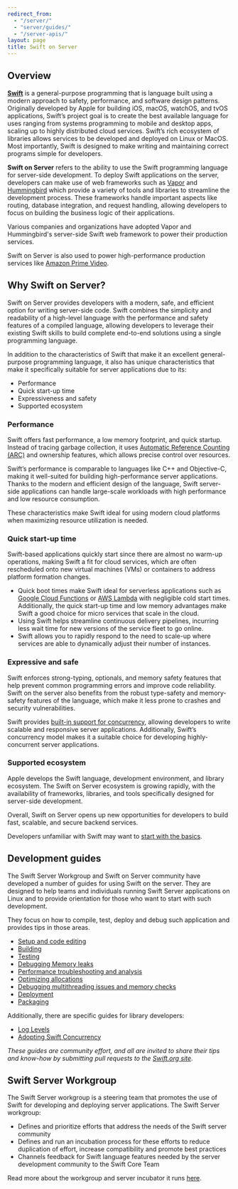 ```yaml
---
redirect_from:
  - "/server/"
  - "server/guides/"
  - "/server-apis/"
layout: page
title: Swift on Server
---
```


## Overview
[**Swift**](https://www.swift.org) is a general-purpose programming that is language built using a modern approach to safety, performance, and software design patterns. Originally developed by Apple for building iOS, macOS, watchOS, and tvOS applications, Swift’s project goal is to create the best available language for uses ranging from systems programming to mobile and desktop apps, scaling up to highly distributed cloud services. Swift’s rich ecosystem of libraries allows services to be developed and deployed on Linux or MacOS. Most importantly, Swift is designed to make writing and maintaining correct programs simple for developers.

**Swift on Server** refers to the ability to use the Swift programming language for server-side development. To deploy Swift applications on the server, developers can make use of web frameworks such as [Vapor](https://vapor.codes/) and [Hummingbird](https://swiftpackageindex.com/hummingbird-project/hummingbird) which provide a variety of tools and libraries to streamline the development process. These frameworks handle important aspects like routing, database integration, and request handling, allowing developers to focus on building the business logic of their applications.

Various companies and organizations have adopted Vapor and Hummingbird's server-side Swift web framework to power their production services.

Swift on Server is also used to power high-performance production services like [Amazon Prime Video](https://www.amazon.com/b/?node=2858778011).

## Why Swift on Server?

Swift on Server provides developers with a modern, safe, and efficient option for writing server-side code. Swift combines the simplicity and readability of a high-level language with the performance and safety features of a compiled language, allowing developers to leverage their existing Swift skills to build complete end-to-end solutions using a single programming language.

In addition to the characteristics of Swift that make it an excellent general-purpose programming language, it also has unique characteristics that make it specifically suitable for server applications due to its:

- Performance
- Quick start-up time
- Expressiveness and safety
- Supported ecosystem

### Performance
Swift offers fast performance, a low memory footprint, and quick startup. Instead of tracing garbage collection, it uses [Automatic Reference Counting (ARC)](https://docs.swift.org/swift-book/documentation/the-swift-programming-language/automaticreferencecounting/) and ownership features, which allows precise control over resources.

Swift’s performance is comparable to languages like C++ and Objective-C, making it well-suited for building high-performance server applications. Thanks to the modern and efficient design of the language, Swift server-side applications can handle large-scale workloads with high performance and low resource consumption.

These characteristics make Swift ideal for using modern cloud platforms when maximizing resource utilization is needed.

### Quick start-up time
Swift-based applications quickly start since there are almost no warm-up operations, making Swift a fit for cloud services, which are often rescheduled onto new virtual machines (VMs) or containers to address platform formation changes.

- Quick boot times make Swift ideal for serverless applications such as [Google Cloud Functions](https://cloud.google.com/functions#) or [AWS Lambda](https://aws.amazon.com/lambda/) with negligible cold start times. Additionally, the quick start-up time and low memory advantages make Swift a good choice for micro services that scale in the cloud.
- Using Swift helps streamline continuous delivery pipelines, incurring less wait time for new versions of the service fleet to go online.
- Swift allows you to rapidly respond to the need to scale-up where services are able to dynamically adjust their number of instances.

### Expressive and safe
Swift enforces strong-typing, optionals, and memory safety features that help prevent common programming errors and improve code reliability. Swift on the server also benefits from the robust type-safety and memory-safety features of the language, which make it less prone to crashes and security vulnerabilities.

Swift provides [built-in support for concurrency](https://developer.apple.com/documentation/swift/concurrency/), allowing developers to write scalable and responsive server applications. Additionally, Swift’s concurrency model makes it a suitable choice for developing highly-concurrent server applications.

### Supported ecosystem
Apple develops the Swift language, development environment, and library ecosystem. The Swift on Server ecosystem is growing rapidly, with the availability of frameworks, libraries, and tools specifically designed for server-side development.

Overall, Swift on Server opens up new opportunities for developers to build fast, scalable, and secure backend services. 

Developers unfamiliar with Swift may want to [start with the basics](https://developer.apple.com/swift/).


## Development guides

The Swift Server Workgroup and Swift on Server community have developed a number of guides for using Swift on the server.
They are designed to help teams and individuals running Swift Server applications on Linux and to provide orientation for those who want to start with such development.

They focus on how to compile, test, deploy and debug such application and provides tips in those areas.

- [Setup and code editing](/documentation/server/guides/setup-and-ide-alternatives.html)
- [Building](/documentation/server/guides/building.html)
- [Testing](/documentation/server/guides/testing.html)
- [Debugging Memory leaks](/documentation/server/guides/memory-leaks-and-usage.html)
- [Performance troubleshooting and analysis](/documentation/server/guides/performance.html)
- [Optimizing allocations](/documentation/server/guides/allocations.html)
- [Debugging multithreading issues and memory checks](/documentation/server/guides/llvm-sanitizers.html)
- [Deployment](/documentation/server/guides/deployment.html)
- [Packaging](/documentation/server/guides/packaging.html)

Additionally, there are specific guides for library developers:

* [Log Levels](/documentation/server/guides/libraries/log-levels.html)
* [Adopting Swift Concurrency](/documentation/server/guides/libraries/concurrency-adoption-guidelines.html)

_These guides are community effort, and all are invited to share their tips and know-how by submitting pull requests to the [Swift.org site](https://github.com/apple/swift-org-website)_.

## Swift Server Workgroup

The Swift Server workgroup is a steering team that promotes the use of Swift for developing and deploying server applications.
The Swift Server workgroup:

* Defines and prioritize efforts that address the needs of the Swift server community
* Defines and run an incubation process for these efforts to reduce duplication of effort, increase compatibility and promote best practices
* Channels feedback for Swift language features needed by the server development community to the Swift Core Team

Read more about the workgroup and server incubator it runs [here](/sswg "Swift Server Workgroup").
